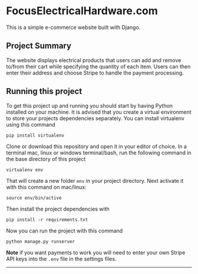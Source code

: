 # FocusElectricalHardware.com

This is a simple e-commerce website built with Django.

## Project Summary

The website displays electrical products that users can add and remove to/from their cart while specifying the quantity of each item. Users can then enter their address and choose Stripe to handle the payment processing.

## Running this project

To get this project up and running you should start by having Python installed on your machine. It is advised that you create a virtual environment to store your projects dependencies separately. You can install virtualenv using this command

```
pip install virtualenv
```


Clone or download this repository and open it in your editor of choice. In a terminal mac, linux or windows terminal/bash, run the following command in the base directory of this project

```
virtualenv env
```

That will create a new folder `env` in your project directory. Next activate it with this command on mac/linux:

```
source env/bin/active
```

Then install the project dependencies with

```
pip install -r requirements.txt
```

Now you can run the project with this command

```
python manage.py runserver
```

**Note** if you want payments to work you will need to enter your own Stripe API keys into the `.env` file in the settings files.

---



